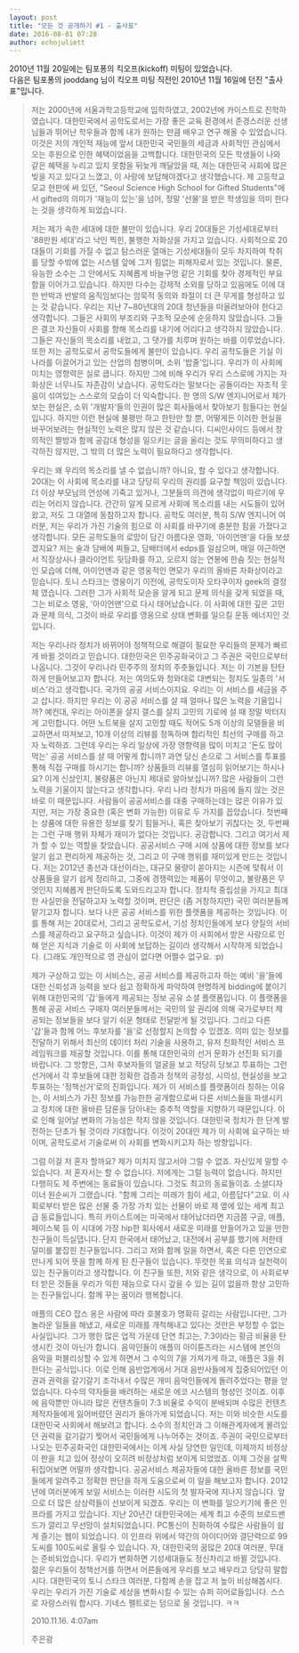 ```yaml
---
layout: post
title: "모든 것 공개하기 #1 - 출사표"
date: 2016-08-01 07:28
author: echojuliett
---
```


2010년 11월 20일에는 팀포퐁의 킥오프(kickoff) 미팅이 있었습니다.<br>
다음은 팀포퐁의 jooddang 님이 킥오프 미팅 직전인 2010년 11월 16일에 던진 "출사표"입니다.

> 저는 2000년에 서울과학고등학교에 입학하였고, 2002년에 카이스트로 진학하였습니다. 대한민국에서 공학도로서는 가장 좋은 교육 환경에서 존경스러운 선생님들과 뛰어난 학우들과 함께 내가 원하는 만큼 배우고 연구 해올 수 있었습니다. 이것은 저의 개인적 재능에 앞서 대한민국 국민들의 세금과 사회적인 관심에서 오는 후원으로 인한 혜택이었음을 고백합니다. 대한민국의 모든 학생들이 나와 같은 혜택을 누리고 있지 못함을 뒤늦게 깨달았을 때, 저는 대한민국 사회에 많은 빚을 지고 있다고 느꼈고, 이 사랑에 보답해야겠다고 생각했습니다. 제 고등학교 모교 현판에 써 있던, "Seoul Science High School for Gifted Students"에서 gifted의 의미가 '재능이 있는'을 넘어, 정말 '선물'을 받은 학생임을 의미 한다는 것을 생각하게 되었습니다.
>
>
> 저는 제가 속한 세대에 대한 불만이 있습니다. 우리 20대들은 기성세대로부터 '88만원 세대'라고 낙인 찍힌, 불행한 자화상을 가지고 있습니다. 사회적으로 20대들이 기회를 가질 수 없고 탐스러운 열매는 기성세대들이 모두 차지하여 착취를 당할 수밖에 없는 시스템 앞에 그저 힘없는 피해자로서 있는 것입니다. 물론, 유능한 소수는 그 안에서도 지혜롭게 바늘구멍 같은 기회를 찾아 경제적인 부요함을 이어가고 있습니다. 하지만 다수는 강제적 소외를 당하고 있음에도 이에 대한 반박과 반발의 움직임보다는 암묵적 동의와 좌절이 더 큰 무게를 형성하고 있는 것 같습니다. 우리는 지난 7~80년대의 20대 청년들을 떠올려보아야 한다고 생각합니다. 그들은 사회의 부조리와 구조적 모순에 순응하지 않았습니다. 그들은 결코 자신들이 사회를 향해 목소리를 내기에 어리다고 생각하지 않았습니다. 그들은 자신들의 목소리를 내었고, 그 댓가를 치루며 원하는 바를 이루었습니다.
> 또한 저는 공학도로서 공학도들에게 불만이 있습니다. 우리 공학도들은 기실 이 나라를 이끌어가고 있는 산업의 첨병이며, 소위 '밥줄'입니다. 우리가 이 사회에 미치는 영향력은 실로 큽니다. 하지만 그에 비해 우리가 우리 스스로에 가지는 자화상은 너무나도 자존감이 낮습니다. 공학도라는 말보다는 공돌이라는 자조적 웃음이 섞여있는 스스로의 모습이 더 익숙합니다. 한 명의 S/W 엔지니어로서 제가 보는 현실은, 소위 '개발자'들의 인권이 많은 회사들에서 찾아보기 힘들다는 현실입니다. 하지만 이런 현실에 불평만 하고 한탄만 할 뿐, 어떻게든 이러한 현실을 바꾸어보려는 현실적인 노력은 많지 않은 것 같습니다. 디씨인사이드 등에서 창의적인 짤방과 함께 공감대 형성을 일으키는 글을 올리는 것도 무의미하다고 생각하진 않지만, 그 밖의 더 많은 노력이 필요하다고 생각합니다.
>
>
> 우리는 왜 우리의 목소리를 낼 수 없습니까? 아니요, 할 수 있다고 생각합니다. 20대는 이 사회에 목소리를 내고 당당히 우리의 권리를 요구할 책임이 있습니다. 더 이상 부모님의 언성에 기죽고 있거나, 그분들의 의견에 생각없이 따르기에 우리는 어리지 않습니다. 간간히 알게 모르게 사회에 목소리를 내는 시도들이 있어왔고, 저도 그 대열에 동참하고자 합니다.
> 공학도 여러분, 특히 S/W 엔지니어 여러분, 저는 우리가 가진 기술의 힘으로 이 사회를 바꾸기에 충분한 힘을 가졌다고 생각합니다. 모든 공학도들의 로망이 담긴 아름다운 영화, '아이언맨'을 다들 보셨겠지요? 저는 술과 담배에 찌들고, 담배터에서 edps를 일삼으며, 매일 야근하면서 직장상사나 클라이언트 뒷담화를 하고, 오르지 않는 연봉에 한숨 짓는 현실적인 모습에 더해, 아이언맨과 같은 영웅적인 면모가 우리의 올바른 자화상이라고 믿습니다. 토니 스타크는 영웅이기 이전에, 공학도이자 오타쿠이자 geek의 결정체 였습니다. 그러한 그가 사회적 모순을 알게 되고 문제 의식을 갖게 되었을 때, 그는 비로소 영웅, '아이언맨'으로 다시 태어났습니다. 이 사회에 대한 깊은 고민과 문제 의식, 그것이 바로 우리를 영웅으로 상태 변화를 일으킬 운동 에너지인 것입니다.
>
>
> 저는 우리나라 정치가 바뀌어야 정책적으로 해결이 필요한 우리들의 문제가 빠르게 바뀔 것이라고 믿습니다. 대한민국은 민주공화국이고 그 주권은 국민으로부터 나옵니다. 그것이 우리나라 민주주의 정치의 주춧돌입니다. 저는 이 기본을 탄탄하게 만들어보고자 합니다. 저는 여의도와 청와대로 대변되는 정치도 일종의 '서비스'라고 생각합니다. 국가의 공공 서비스이지요. 우리는 이 서비스를 세금을 주고 삽니다. 하지만 우리는 이 공공 서비스를 살 때 얼마나 많은 노력을 기울입니까? 예컨대, 우리는 아이폰을 살지 갤스를 살지 고민의 기로에 설 때 정말 박터지게 고민합니다. 어떤 노트북을 살지 고민할 때도 적어도 5개 이상의 모델들을 비교하면서 따져보고, 10개 이상의 리뷰를 정독하며 합리적인 최선의 구매를 하고자 노력하죠. 그런데 우리는 우리 일상에 가장 영향력을 많이 미치고 '돈도 많이 먹는' 공공 서비스를 살 때 어떻게 합니까? 과연 당신 손으로 그 서비스를 투표를 통해 직접 구매를 하시기는 합니까? 상품들의 리뷰를 열심히 읽어보기는 하시나요? 이게 신상인지, 불량품은 아닌지 제대로 알아보십니까? 많은 사람들이 그런 노력을 기울이지 않는다고 생각합니다. 우리 나라 정치가 마음에 들지 않는 것은 바로 이 때문입니다.
> 사람들이 공공서비스를 대충 구매하는데는 많은 이유가 있지만, 저는 가장 중요한 (혹은 변화 가능한) 이유로 두 가지를 꼽았습니다. 첫번째는 상품에 대한 유용한 정보를 찾기 힘들거나, 혹은 찾아보기 귀찮다는 것, 두번째는 그런 구매 행위 자체가 재미가 없다는 것입니다. 공감합니다. 그리고 여기서 제가 할 수 있는 역할을 찾았습니다. 공공서비스 구매 시에 상품에 대한 정보를 보다 알기 쉽고 편리하게 제공하는 것, 그리고 이 구매 행위를 재미있게 만드는 것입니다. 저는 2012년 총선과 대선이라는, 대규모 물량이 쏟아지는 시즌에 맞춰서 이 상품들을 알기 쉽게 정리하고, 그중에 경쟁력있는 제품이 무엇이고, 불량품은 무엇인지 지혜롭게 판단하도록 도와드리고자 합니다. 정치적 중립성을 가지고 최대한 사실만을 전달하고자 노력할 것이며, 판단은 (좀 거창하지만) 국민 여러분들께 맡기고자 합니다. 보다 나은 공공 서비스를 위한 플랫폼을 제공하는 것입니다. 이를 통해 저는 20대로서, 그리고 공학도로서, 기성 정치인들에게 보다 양질의 서비스를 제공하라고 요구하고 싶습니다. 이것이 제가 이 사회에서 받은 사랑으로 인해 얻은 지식과 기술로 이 사회에 보답하는 길이라 생각해서 시작하게 되었습니다. (그래도 개인적으로 영 관심이 없다면 어쩔수 없구요. :p)
>
>
> 제가 구상하고 있는 이 서비스는, 공공 서비스를 제공하고자 하는 예비 '을'들에 대한 신뢰성과 능력을 보다 쉽고 정확하게 파악하여 현명하게 bidding에 붙이기 위해 대한민국의 '갑'들에게 제공되는 정보 공유 소셜 플랫폼입니다. 이 플랫폼을 통해 공공 서비스 구매자 여러분들께서는 국민의 알 권리에 의해 국가로부터 제공되는 정보들을 보다 알기 쉬운 형태로 전달받게 될 것입니다. 그리고 다른 '갑'들과 함께 어느 후보자를 '을'로 선정할지 논의할 수 있겠죠. 의미 있는 정보를 전달하기 위해서 최신의 데이터 처리 기술을 사용하고, 유저 친화적인 서비스 프레임워크를 제공할 것입니다. 이를 통해 대한민국의 선거 문화가 선진화 되기를 바랍니다. 그 방향은, 그저 후보자들의 얼굴을 보고 적당히 당보고 투표하는 그런 선거에서 각 후보들에 대한 정확한 검증과 정책의 공정성, 시의성, 현실성을 보고 투표하는 '정책선거'로의 진화입니다. 제가 이 서비스를 플랫폼이라 칭하는 이유는, 이 서비스가 가진 정보를 가능한한 공개함으로써 다른 서비스들을 파생시키고 정치에 대한 올바른 담론을 담아내는 중추적 역할을 지향하기 때문입니다. 이로 인해 일어날 변화의 가능성은 작지 않을 것입니다. 대한민국 정치가 한 단계 발전하는 단초가 될 것이라 기대합니다. 이것이 20대인 제가 이 사회에 요구하는 바이며, 공학도로서 기술로써 이 사회를 변화시키고자 하는 방향입니다.
>
>
> 그럼 이걸 저 혼자 할까요? 제가 미치지 않고서야 그럴 수 없죠. 자신있게 말할 수 있습니다. 저 혼자서는 할 수 없습니다. 저에게는 그럴 능력이 없습니다. 하지만 다행히도 제 주변에는 동료들이 있습니다. 그것도 최고의 동료들이죠. 소셜디자이너 원순씨가 그랬습니다. "함께 그리는 미래가 힘이 세고, 아름답다"고요. 이 사회로부터 받은 많은 선물 중 가장 가치 있는 선물이 바로 제 옆에 있는 세계 최고급 동료들입니다. 특히 카이스트에는 미국에서 태어났더라면 지금쯤 구글, 애플, 페이스북 등 이 시대에 가장 hip한 회사에서 새로운 미래를 만들어가고 있을 만한 친구들이 득실댑니다. 단지 한국에서 태어났고, 대전에서 공부를 했기에 저한테 덜미를 붙잡힌 친구들입니다. 그리고 저와 함께 일을 하면서, 혹은 다른 인연으로 만나게 되어 뜻을 함께 하게 된 친구들이 있습니다. 뚜렷한 목표 의식과 실천력이 있는 친구들이라고 생각합니다. 이 친구들 또한, 저와 같은 생각으로, 이 사회로부터 받은 것들을 우리가 익힌 재능으로 다시 갚을 수 있는 길이 없을까 항상 고민하는 친구들입니다. 함께 꾸는 꿈이라 행복합니다.
>
>
> 애플의 CEO 잡스 옹은 사람에 따라 호불호가 명확히 갈리는 사람입니다만, 그가 놀라운 일들을 해냈고, 새로운 미래를 개척해내고 있다는 것만은 부정할 수 없는 사실입니다. 그가 행한 많은 업적 가운데 단연 최고는, 7:3이라는 황금 비율을 탄생시킨 것이 아닌가 합니다. 음악인들이 애플의 아이튠즈라는 시스템에 본인의 음악을 퍼블리싱할 수 있게 하면서 그 수익의 7을 가져가게 하고, 애플은 3을 취한다는 공식입니다. 이로 인해 음반업계에서 거대 음반사들에게 집중되어있던 이권과 권력을 갈기갈기 조각내서 수많은 개미 음악인들에게 돌려주었다는 평을 얻었습니다. 다수의 약자들을 배려하는 새로운 에코 시스템의 형성인 것이죠. 이후에 음악뿐만 아니라 많은 컨텐츠들이 7:3 비율로 수익이 분배되며 수많은 컨텐츠 제작자들에게 잃어버렸던 권리가 돌아가게 되었습니다.
> 저는 이와 비슷한 시도를 대한민국 사회에서 해보려고 합니다. 소수의 정치인과 그 이해관계자에게 몰려있던 권력을 갈기갈기 찢어서 국민들에게 나누어주는 것이죠. 주권이 국민으로부터 나오는 민주공화국인 대한민국에서는 이게 사실 당연한 일인데, 이제까지 비정상이 판을 치고 있어 정상이 오히려 비정상처럼 보이게 되었었죠. 이제 그것을 살짝 뒤집어보면 어떨까 생각합니다. 공공서비스 제공자들에 대한 올바른 정보를 국민들에게 알려주고 정확한 판단을 하게 도움으로써 이 일을 해보고자 합니다. 2012년에 여러분에게 보일 서비스는 이러한 시도의 첫 발자국에 지나지 않습니다. 앞으로 더 많은 상상력들이 선보이게 되겠죠. 우리는 이 변화를 일으키기에 좋은 인프라를 가지고 있습니다. 지난 20년간 대한민국에는 세계 최고 수준의 브로드밴드가 깔리고 무선망이 설치되었습니다. PC통신이 진화하여 수많은 사람들이 쉽게 즐기는 웹이 되었습니다. 이 인프라 위에서 약간의 아이디어와 결단력으로 99도씨를 100도씨로 올릴 수 있습니다.
> 자, 대한민국의 꿈많은 20대 여러분, 무대는 준비되었습니다. 우리가 변화하면 기성세대들도 정신차리고 바뀔 것입니다. 젊은 우리들이 정책선거를 하면서 어른들에게 우리를 보고 배우라고 당당히 말합시다. 대한민국의 토니 스타크 여러분, 다함께 손을 잡고 저 높이 비상해봅시다. 우리는 우리가 가진 기술로 세상을 변화시킬 수 있는 슈퍼 히어로들입니다. 스스로 자랑스러워 합시다. 기네스 펠트로는 덤으로 올 것입니다. ㅋㅋ
>
> 2010.11.16. 4:07am
>
> 주은광
